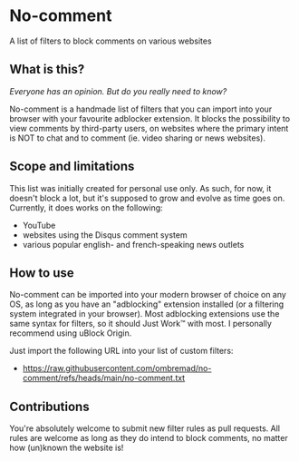 # No-comment
A list of filters to block comments on various websites

## What is this?
*Everyone has an opinion. But do you really need to know?*

No-comment is a handmade list of filters that you can import into your browser with your favourite adblocker extension. It blocks the possibility to view comments by third-party users, on websites where the primary intent is NOT to chat and to comment (ie. video sharing or news websites).

## Scope and limitations
This list was initially created for personal use only. As such, for now, it doesn't block a lot, but it's supposed to grow and evolve as time goes on.
Currently, it does works on the following:
- YouTube
- websites using the Disqus comment system
- various popular english- and french-speaking news outlets

## How to use

No-comment can be imported into your modern browser of choice on any OS, as long as you have an "adblocking" extension installed (or a filtering system integrated in your browser). Most adblocking extensions use the same syntax for filters, so it should Just Work™ with most. I personally recommend using uBlock Origin.

Just import the following URL into your list of custom filters:
- https://raw.githubusercontent.com/ombremad/no-comment/refs/heads/main/no-comment.txt

## Contributions
You're absolutely welcome to submit new filter rules as pull requests. All rules are welcome as long as they do intend to block comments, no matter how (un)known the website is!
